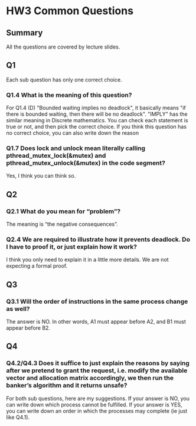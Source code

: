 # HW3 Common Questions
## Summary
All the questions are covered by lecture slides.
## Q1
Each sub question has only one correct choice.
### Q1.4 What is the meaning of this question?
For Q1.4 (D) "Bounded waiting implies no deadlock", it basically means "if there is bounded waiting, then there will be no deadlock". "IMPLY" has the similar meaning in Discrete mathematics. You can check each statement is true or not, and then pick the correct choice. If you think this question has no correct choice, you can also write down the reason
### Q1.7 Does lock and unlock mean literally calling pthread_mutex_lock(&mutex) and pthread_mutex_unlock(&mutex) in the code segment?
Yes, I think you can think so.

## Q2
### Q2.1 What do you mean for “problem”? 
The meaning is “the negative consequences”.
### Q2.4 We are required to illustrate how it prevents deadlock. Do I have to proof it, or just explain how it work?
I think you only need to explain it in a little more details. We are not expecting a formal proof.

## Q3
### Q3.1 Will the order of instructions in the same process change as well?
The answer is NO. In other words, A1 must appear before A2, and B1 must appear before B2.


## Q4
### Q4.2/Q4.3 Does it suffice to just explain the reasons by saying after we pretend to grant the request, i.e. modify the available vector and allocation matrix accordingly, we then run the banker’s algorithm and it returns unsafe?
For both sub questions, here are my suggestions. If your answer is NO, you can write down which process cannot be fulfilled. If your answer is YES, you can write down an order in which the processes may complete (ie just like Q4.1).

